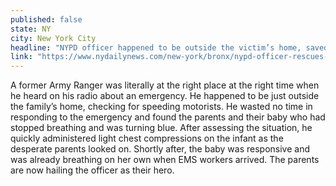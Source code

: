 ```yaml
---
published: false
state: NY
city: New York City
headline: "NYPD officer happened to be outside the victim’s home, saved 2-month old baby’s life"
link: "https://www.nydailynews.com/new-york/bronx/nypd-officer-rescues-bronx-baby-cpr-article-1.1918012"
---
```


A former Army Ranger was literally at the right place at the right time when he heard on his radio about an emergency. He happened to be just outside the family’s home, checking for speeding motorists. He wasted no time in responding to the emergency and found the parents and their baby who had stopped breathing and was turning blue. After assessing the situation, he quickly administered light chest compressions on the infant as the desperate parents looked on. Shortly after, the baby was responsive and was already breathing on her own when EMS workers arrived. The parents are now hailing the officer as their hero.